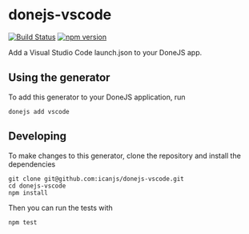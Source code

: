 # donejs-vscode

[![Build Status](https://travis-ci.org/icanjs/donejs-vscode.svg?branch=master)](https://travis-ci.org/icanjs/donejs-vscode)
[![npm version](https://badge.fury.io/js/donejs-vscode.svg)](http://badge.fury.io/js/donejs-vscode)

Add a Visual Studio Code launch.json to your DoneJS app.

## Using the generator

To add this generator to your DoneJS application, run

```
donejs add vscode
```

## Developing

To make changes to this generator, clone the repository and install the dependencies

```
git clone git@github.com:icanjs/donejs-vscode.git
cd donejs-vscode
npm install
```

Then you can run the tests with

```
npm test
```
